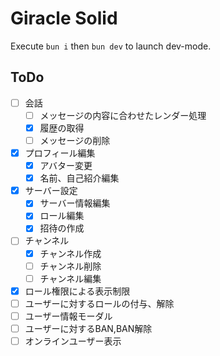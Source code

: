 # Giracle Solid

Execute `bun i` then `bun dev` to launch dev-mode.

## ToDo
- [ ] 会話
  - [ ] メッセージの内容に合わせたレンダー処理
  - [x] 履歴の取得
  - [ ] メッセージの削除
- [x] プロフィール編集
  - [x] アバター変更
  - [x] 名前、自己紹介編集
- [x] サーバー設定
  - [x] サーバー情報編集
  - [x] ロール編集
  - [x] 招待の作成
- [ ] チャンネル
  - [x] チャンネル作成
  - [ ] チャンネル削除
  - [ ] チャンネル編集
- [x] ロール権限による表示制限
- [ ] ユーザーに対するロールの付与、解除
- [ ] ユーザー情報モーダル
- [ ] ユーザーに対するBAN,BAN解除
- [ ] オンラインユーザー表示
